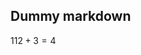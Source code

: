 [ID]: <> (133b1813-0bb0-40e1-a499-a1e031a4c3c0)
[ID]: <> (a17e95a8-6296-4f9e-96d9-895cc1d3803e)
<!-------------------------------------------->

## Dummy markdown

$112 + 3 = 4$

